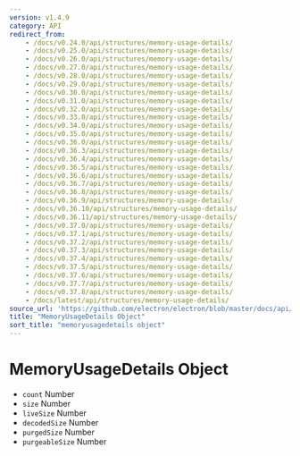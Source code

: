 ```yaml
---
version: v1.4.9
category: API
redirect_from:
    - /docs/v0.24.0/api/structures/memory-usage-details/
    - /docs/v0.25.0/api/structures/memory-usage-details/
    - /docs/v0.26.0/api/structures/memory-usage-details/
    - /docs/v0.27.0/api/structures/memory-usage-details/
    - /docs/v0.28.0/api/structures/memory-usage-details/
    - /docs/v0.29.0/api/structures/memory-usage-details/
    - /docs/v0.30.0/api/structures/memory-usage-details/
    - /docs/v0.31.0/api/structures/memory-usage-details/
    - /docs/v0.32.0/api/structures/memory-usage-details/
    - /docs/v0.33.0/api/structures/memory-usage-details/
    - /docs/v0.34.0/api/structures/memory-usage-details/
    - /docs/v0.35.0/api/structures/memory-usage-details/
    - /docs/v0.36.0/api/structures/memory-usage-details/
    - /docs/v0.36.3/api/structures/memory-usage-details/
    - /docs/v0.36.4/api/structures/memory-usage-details/
    - /docs/v0.36.5/api/structures/memory-usage-details/
    - /docs/v0.36.6/api/structures/memory-usage-details/
    - /docs/v0.36.7/api/structures/memory-usage-details/
    - /docs/v0.36.8/api/structures/memory-usage-details/
    - /docs/v0.36.9/api/structures/memory-usage-details/
    - /docs/v0.36.10/api/structures/memory-usage-details/
    - /docs/v0.36.11/api/structures/memory-usage-details/
    - /docs/v0.37.0/api/structures/memory-usage-details/
    - /docs/v0.37.1/api/structures/memory-usage-details/
    - /docs/v0.37.2/api/structures/memory-usage-details/
    - /docs/v0.37.3/api/structures/memory-usage-details/
    - /docs/v0.37.4/api/structures/memory-usage-details/
    - /docs/v0.37.5/api/structures/memory-usage-details/
    - /docs/v0.37.6/api/structures/memory-usage-details/
    - /docs/v0.37.7/api/structures/memory-usage-details/
    - /docs/v0.37.8/api/structures/memory-usage-details/
    - /docs/latest/api/structures/memory-usage-details/
source_url: 'https://github.com/electron/electron/blob/master/docs/api/structures/memory-usage-details.md'
title: "MemoryUsageDetails Object"
sort_title: "memoryusagedetails object"
---
```


# MemoryUsageDetails Object

* `count` Number
* `size` Number
* `liveSize` Number
* `decodedSize` Number
* `purgedSize` Number
* `purgeableSize` Number
